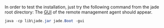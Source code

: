 In order to test the installation, just try the following command from the jade root directory:
The [GUI](https://jade.tilab.com/images/rma.gif) of the remote management agent should appear.
```java
java -cp lib\jade.jar jade.Boot -gui
```